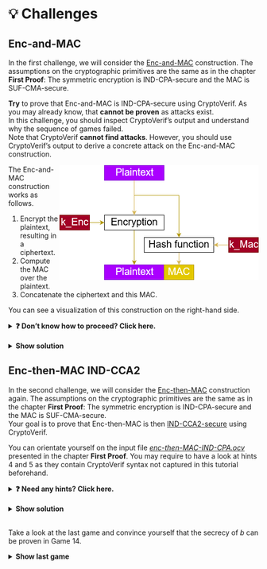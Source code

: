 # 💡 Challenges

## Enc-and-MAC

In the first challenge, we will consider the
<a href="https://en.wikipedia.org/wiki/Authenticated_encryption#Encrypt-and-MAC_(E&M)" target="_blank">Enc-and-MAC</a>
construction. The assumptions on the cryptographic primitives are the same as in the chapter **First Proof**: The symmetric encryption is IND-CPA-secure and the MAC is SUF-CMA-secure.

**Try** to prove that Enc-and-MAC is IND-CPA-secure using CryptoVerif. As you may already know, that **cannot be proven** as attacks exist.  
In this challenge, you should inspect CryptoVerif’s output and understand why the sequence of games failed.  
Note that CryptoVerif **cannot find attacks**. However, you should use CryptoVerif’s output to derive a concrete attack on the Enc-and-MAC construction.

<img style="float:right" src="img/EncAndMac.png">

The Enc-and-MAC construction works as follows.

1. Encrypt the plaintext, resulting in a ciphertext.
2. Compute the MAC over the plaintext.
3. Concatenate the ciphertext and this MAC.

You can see a visualization of this construction on the right-hand side.

<details>
  <summary><b>❓ Don’t know how to proceed? Click here.</b></summary>

> The input file is almost the same as _enc-then-MAC-IND-CPA.ocv_ discussed in the chapter **First Proof**.  
> For this task, you need to **rewrite the definition** of _full\_enc_ to match Enc-and-MAC instead of Enc-then-MAC.
</details>

<br/>

<details>
  <summary><b>Show solution</b></summary>
  
>  <details>
>    <summary><b>Solution: Definition Enc-and-MAC</b></summary>
>    
> To rewrite the definition of the Enc-then-MAC encryption to the Enc-and-MAC encryption, you need to change what the MAC will be computed over. For Enc-and-MAC, we compute the MAC over the plaintext _m_. 
>
>  ![Could not load image.](img/Challenge_Fail_EncAndMac.png)
>  </details>
>  <details>
>    <summary><b>Explanation: How the proof fails</b></summary>
>    
> In the IND-CPA proof for Enc-then-MAC presented in the chapter **First Proof**, we saw that CryptoVerif was able to merge the branches depending on the value of _b_. This was possible as the expressions were semantically the same in both branches.  
> For the Enc-and-MAC construction, this is not possible. When you have a look at the highlighted parts in the CryptoVerif output below, you will see that in the upper branch, the MAC is computed over the plaintext _m1_ and in the lower branch over the plaintext _m2_. This prevents merging those branches. At this point, CryptoVerif does not find another way to prove the secrecy of _b_.
> ![Could not load image.](img/Challenge_Fail_G7Results.png)
>  </details>
>  <details>
>    <summary><b>Solution: Derive attack on Enc-and-MAC</b></summary>
> Now we want to use the output of the failed CryptoVerif proof to derive an attack against the Enc-and-MAC construction.  
> As shown before, the proof failed because the branches of the if statement could not be merged. This was because the MACs were computed over the different plaintexts m1 and m2. When we try to derive an attack against the Enc-and-MAC construction, we will start at this part.  
>
> Our goal is to show that the Enc-and-MAC construction is not necessarily IND-CPA-secure when the encryption scheme is assumed to be IND-CPA-secure and the MAC is considered SUF-CMA-secure. We know that the fact that the MAC is computed over the plaintext instead of the ciphertext is probably connected to the reason why the proof fails.  
> As we want to derive an attack against the IND-CPA security, we aim for revealing any information about the plaintext. The most simple way of doing so is by revealing the whole plaintext. Combine this with the fact that SUF-CMA security of a MAC does not make any statements about confidentiality. You can define a MAC named _MAC_ using a SUF-CMA secure MAC named _MAC'_ as follows.
>
> ![Could not load image.](img/Challenge_Fail_MAC_prime.png)
>
> It is easy to prove that the newly constructed MAC is still SUF-CMA-secure. For further information, you can have a look at 
<a href="https://link.springer.com/content/pdf/10.1007/3-540-44647-8_19.pdf" target="_blank">Krawczyk's work (Chapter 4)</a>.
> Instantiating the Enc-and-MAC construction with the newly constructed MAC, it is quite obvious that it cannot be IND-CPA-secure. The message encrypted is always appended to the MAC and is directly revealed in the Enc-and-MAC ciphertext. This way, the adversary can say which plaintext has been encrypted with probability 1.
> 
> 💡 Feel free to experiment with CryptoVerif if you want to. For example, you can use CryptoVerif to prove that the newly constructed MAC revealing the message is still SUF-CMA-secure.
>  </details>
</details>


## Enc-then-MAC IND-CCA2

In the second challenge, we will consider the
<a href="https://en.wikipedia.org/wiki/Authenticated_encryption#Encrypt-and-MAC_(E&M)" target="_blank">Enc-then-MAC</a>
construction again. The assumptions on the cryptographic primitives are the same as in the chapter **First Proof**: The symmetric encryption is IND-CPA-secure and the MAC is SUF-CMA-secure.  
Your goal is to prove that Enc-then-MAC is then
<a href="https://en.wikipedia.org/wiki/Ciphertext_indistinguishability#Indistinguishability_under_chosen_ciphertext_attack/adaptive_chosen_ciphertext_attack_(IND-CCA1,_IND-CCA2)" target="_blank">IND-CCA2-secure</a> using CryptoVerif.


You can orientate yourself on the input file
<a href="https://bblanche.gitlabpages.inria.fr/CryptoVerif/tutorial/enc-then-MAC-IND-CPA.ocv" target="_blank">_enc-then-MAC-IND-CPA.ocv_</a>
presented in the chapter **First Proof**. You may require to have a look at hints 4 and 5 as they contain CryptoVerif syntax not captured in this tutorial beforehand.

<!--- Hints IND-CCA2 --->
<details>
  <summary><b>❓ Need any hints? Click here.</b></summary>
  
>  <details>
>    <summary><b>💡 Hint 1</b></summary>
>    
> Consider the **differences** between the **IND-CPA** game and the **IND-CCA2** game. What is new?
>  </details>
>  
>  <details>
>    <summary><b>💡 Hint 2</b></summary>
>    
> The IND-CCA2 game requires a decryption oracle.  
> Did you tell CryptoVerif how the **Enc-then-MAC decryption** looks like?
>>  <details>
>>    <summary><b>Solution: Decryption Enc-then-MAC</b></summary>
>>    
>>  ![Could not load image.](img/Challenge_CCA2_EncThenMac_Decryption.png)
>>  </details>
>  </details>
>  
>  <details>
>    <summary><b>💡 Hint 3</b></summary>
>    
> The IND-CCA2 game requires a decryption oracle.  
> Did you add the **decryption oracle**? You can orientate yourself on the encryption oracle presented in the chapter **First Proof**.  
> Note that you should not implement the decryption oracle as a left-or-right oracle.
>  </details>
>  
>  <details>
>    <summary><b>💡 Hint 4</b></summary>
>    
> Did you remember to **exclude** how any adversary can **trivially win** the IND-CCA2 game?  
> You may use tables in CryptoVerif to do so. Check the syntax of tables in CryptoVerif below.
>>  <details>
>>    <summary><b>CryptoVerif Syntax: Tables</b></summary>
>>    
>>  ![Could not load image.](img/Challenge_CCA2_TablesSyntax.png)
>>  </details>
>  </details>
>  
>  <details>
>    <summary><b>💡 Hint 5</b></summary>
>    
> In the IND-CCA2 game, the adversary can access the encryption oracle and the decryption oracle. The adversary can choose the order he makes requests to the oracles, but in CryptoVerif only one oracle can be called at a time.  
> Check the syntax of parallel composition of oracles in CryptoVerif below.
>>  <details>
>>    <summary><b>CryptoVerif Syntax: Parallel composition of oracles</b></summary>
>>    
>>  ![Could not load image.](img/Challenge_CCA2_ParallelCompSyntax.png)
>>  </details>
>  </details>

</details>

<br/>

<!--- Solution IND-CCA2 --->
<details>
  <summary><b>Show solution</b></summary>
  
>  <details>
>    <summary><b>Solution: Decryption Enc-then-MAC</b></summary>
>
>  ![Could not load image.](img/Challenge_CCA2_EncThenMac_Decryption.png)
>
> The Enc-then-MAC decryption function _full\_dec_ has three parameters. It requires the ciphertext _c_ of type _bitstring_, the encryption key _k_ of type _key_, and the MAC key _mk_ of type _mkey_.  
> First, it separates the ciphertext _c_ of the Enc-then-MAC encryption back into the actual encryption ciphertext _c1_ and the MAC _mac1_. If the ciphertext _c_ was of incorrect format and therefore could not be split into _c1_ and _mac1_, the function returns bottom.  
> Then, it is checked whether the MAC _mac1_ is valid. This is done by calling the verification function _verify_, providing the ciphertext _c1_, the MAC key _mk_, and the MAC _mac1_ as parameters. If the verification succeeds, the decryption of the ciphertext _c1_ under the decryption key (same as the encryption key) _k_ is returned. If the verification fails, the function returns bottom.
>  </details>
>
>  <details>
>    <summary><b>Solution: Enc and Dec oracle (exclude trivial win)</b></summary>
>    
>  ![Could not load image.](img/Challenge_CCA2_Oracles.png)
>
> The encryption oracle _QencLR_ is almost the same as in the IND-CPA proof presented in the chapter **First Proof**. As we need to give an adversary access to a decryption oracle, we require preventing that an adversary can win the IND-CCA2 game trivially. That is, excluding that an adversary can send a ciphertext produced by the encryption oracle directly to the decryption oracle.  
> We do this by keeping track of the returned ciphertexts in a table. First, we create a table called _ciphertexts_, which can contain elements of the type _bitstring_. Inside the oracle _Oenc_ we will insert the generated ciphertext _c0_ into the table.
>
> The decryption oracle _Qdec_ has two parameters. It requires the encryption key _k_ of type _key_ and the MAC key _mk_ of type _mkey_. Similar to the encryption oracle, we use oracle replication for the decryption oracle as well. The oracle _Odec_ takes a ciphertext _c_ as input. Note that the decryption oracle is not a left-or-right oracle, so we do not have inputs like _c1_ and _c2_. We check whether the ciphertext _c_, queried by the adversary, is inside the table _ciphertexts_ and has therefore been returned by the encryption oracle earlier. If this is the case, the function returns bottom. Otherwise, the Enc-then-MAC decryption is returned.
>
> The parameters _qEnc_ and _qDec_ used for the oracle replication are declared at the top of the input file.  
>  ![Could not load image.](img/Challenge_CCA2_Params.png)
>  </details>
>
>  <details>
>    <summary><b>Solution: Initial Game</b></summary>
>    
>  ![Could not load image.](img/Challenge_CCA2_InitialGame.png)
>
> The initial game is almost the same as the initial game for the IND-CPA game presented in the chapter **First Proof**. The only difference is that the adversary has access to a decryption oracle additionally. We achieve this by running both oracles in parallel composition (check Hint 5).
>  </details>
</details>

<br/>

Take a look at the last game and convince yourself that the secrecy of _b_ can be proven in Game 14.

<details>
  <summary><b>Show last game</b></summary>

![Could not load image.](img/Challenge_CCA2_G14.png)
</details>
